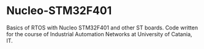 # Nucleo-STM32F401

Basics of RTOS with Nucleo STM32F401 and other ST boards.
Code written for the course of Industrial Automation Networks at University of Catania, IT.
